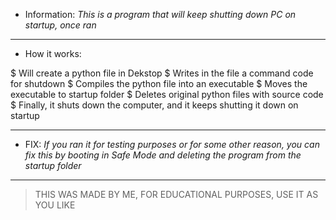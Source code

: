 - Information:
*This is a program that will keep shutting down PC on startup, once ran*
______________________________________________________________________
- How it works:

$ Will create a python file in Dekstop
$ Writes in the file a command code for shutdown
$ Compiles the python file into an executable
$ Moves the executable to startup folder
$ Deletes original python files with source code
$ Finally, it shuts down the computer, and it keeps shutting it down on startup
_______________________________________________________________________________
- FIX:
*If you ran it for testing purposes or for some other reason, you can fix this by booting in Safe Mode and deleting the program from the startup folder*
_________________________________________________________________
> THIS WAS MADE BY ME, FOR EDUCATIONAL PURPOSES, USE IT AS YOU LIKE
